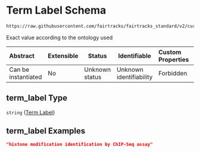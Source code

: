 # Term Label Schema

```txt
https://raw.githubusercontent.com/fairtracks/fairtracks_standard/v2/current/json/schema/fairtracks_experiment.schema.json#/properties/technique/properties/term_label
```

Exact value according to the ontology used


| Abstract            | Extensible | Status         | Identifiable            | Custom Properties | Additional Properties | Access Restrictions | Defined In                                                                                                     |
| :------------------ | ---------- | -------------- | ----------------------- | :---------------- | --------------------- | ------------------- | -------------------------------------------------------------------------------------------------------------- |
| Can be instantiated | No         | Unknown status | Unknown identifiability | Forbidden         | Allowed               | none                | [fairtracks_experiment.schema.json\*](../json/schema/fairtracks_experiment.schema.json "open original schema") |

## term_label Type

`string` ([Term Label](fairtracks_experiment-properties-experimental-technique-properties-term-label.md))

## term_label Examples

```json
"histone modification identification by ChIP-Seq assay"
```
